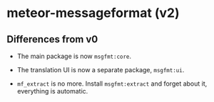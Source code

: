 # meteor-messageformat (v2)

## Differences from v0

* The main package is now `msgfmt:core`.

* The translation UI is now a separate package, `msgfmt:ui`.

* `mf_extract` is no more.  Install `msgfmt:extract` and forget about it,
everything is automatic.
